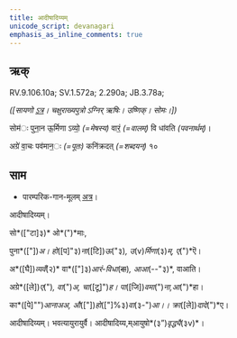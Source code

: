 ```yaml
---
title: आदीषादिय्यम्  
unicode_script: devanagari  
emphasis_as_inline_comments: true
---   
```


## ऋक्

RV.9.106.10a; SV.1.572a; 2.290a; JB.3.78a;

*([सायणो [ऽत्र](https://archive.org/stream/RgVedaWithSayanasCommentaryPart4/rv_sayanabhasya_part4#page/n351/mode/2up&sa=D&ust=1542425956291000)। चक्षुराख्यपुत्रो ऽग्निर् ऋषिः। उष्णिक्। सोमः।])*

सोम॑ः पुना॒न ऊ॒र्मिणा ऽव्यो॒ *(=मेषस्य)* वारं॒ *(=वालम्)* वि धा॑वति *(पवनार्थम्)*।

अग्रे॑ वा॒चः पव॑मान॒ः *(=पूतः)* कनि॑क्रदत् *(=शब्दयन्)* १०

## साम

- पारम्परिक-गान-मूलम् [अत्र](https://sanskritdocuments.org/sites/pssramanujaswamy/AASHEERVACHANA%20SAAMAANI.pdf&sa=D&ust=1542425956292000)।

आदीषादिय्यम्।

सो*(["टा]३)* ओ*(")*माः,

पुना*(["])*अ। हो*([प]"३)*ना*([टि])*ऊ*("३)*, उ*(v)*र्मिणा*(३)*म्, ए*(")*ऎ।

अ*([घै])*व्यवँ*(२)* वा*(["]३)*आरं-विधा*(~~दा~~)*, आआ*(--"३)*, वाआति।

अग्रे*([ले])*ए*(")*, वा*(")*अ, चा*([टू]")*ह। पा*([जि])*वमा*(")*ना,आ*(")*हा।

का*([पे]"")*आनाअअ, औ*(["])*हो*(["]%३)*वा*(३-")*आ।। क्रा*([ले])*दादे*(")*ए।

आदीषादिय्यम्। भवत्यायुरायुर्वै। आदीषादिय्य,म्आयुषो*(३”)*वृद्ध्यै*(३v)*।